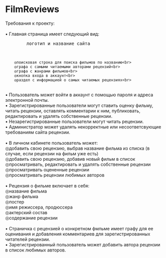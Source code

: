 # FilmReviews
Требования к проекту:<br>
<br>
• Главная страница имеет следующий вид:<br>
 <pre>        логотип и название сайта</pre><br>
        ◎поисковая строка для поиска фильмов по названию<br>
        ◎графа с самыми читаемыми авторами рецензий<br>
        ◎графа с жанрами фильмов<br>
        ◎кнопка входа в аккаунт<br>
        ◎раздел с информацией о самых читаемых рецензиях<br>
<br>
• Пользователь может войти в аккаунт с помощью пароля и адреса электронной почты.<br>
• Зарегистрированные пользователи могут ставить оценку фильму,<br>
читать рецензии, оставлять комментарии к ним, публиковать, редактировать и удалять собственные рецензии.<br>
• Незарегистрированные пользователи могут читать рецензии.<br>
• Администратор может удалять некорректные или несоответсвующие требованиям сайта рецензии.<br>
<br>
• В личном кабинете пользователь может:<br>
        ◎добавить свою рецензию, выбрав название фильма из списка (в случае, если рецензии на фильм уже есть)<br>
        ◎добавить свою рецензию, добавив новый фильм в список<br>
        ◎просматривать, редактировать и удалять собственные рецензии<br>
        ◎просматривать оцененные рецензии<br>
        ◎просматривать рецензии любимых авторов<br>
<br>
• Рецензия о фильме включает в себя:<br>
        ◎название фильма <br>
        ◎жанр фильма<br>
        ◎постер<br>
        ◎имя режиссера, продюссера<br>
        ◎актерский состав<br>
        ◎содержание рецензии<br>
<br>
• Страничка с рецензией о конкретном фмльме имеет графу для ее оценивания и добавления комментариев для зарегистрированных читателей рецензии.<br>
• Зарегистрированный пользователь может добавить автора рецензии в список любимых авторов.<br>

